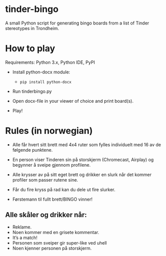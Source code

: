 # tinder-bingo
A small Python script for generating bingo boards from a list of Tinder stereotypes in Trondheim.

# How to play
Requirements: Python 3.x, Python IDE, PyPI

- Install python-docx module:

  * `
pip install python-docx
`

- Run tinderbingo.py
- Open docx-file in your viewer of choice and print board(s).
- Play!


# Rules (in norwegian)

-	Alle får hvert sitt brett med 4x4 ruter som fylles individuelt med 16 av de følgende punktene.
-	En person viser Tinderen sin på storskjerm (Chromecast, Airplay) og begynner å sveipe gjennom profilene.
-	Alle krysser av på sitt eget brett og drikker en slurk når det kommer profiler som passer rutene sine.
-	Får du fire kryss på rad kan du dele ut fire slurker.

-	Førstemann til fullt brett/BINGO vinner!


## Alle skåler og drikker når:
-	Reklame.
-	Noen kommer med en grisete kommentar.
-	It’s a match!
- Personen som sveiper gir super-like ved uhell
- Noen kjenner personen på storskjerm.
